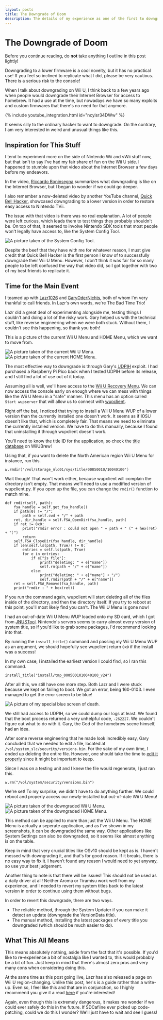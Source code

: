 ```yaml
---
layout: posts
title: The Downgrade of Doom
description: The details of my experience as one of the first to downgrade a Wii U’s firmware.
---
```


# The Downgrade of Doom

Before you continue reading, do **not** take anything I outline in this post lightly!

Downgrading to a lower firmware is a cool novelty, but it has no practical use! If you feel so inclined to replicate what I did, please be very cautious. There is a serious risk to the console!

When I talk about downgrading on Wii U, I think back to a few years ago when people would downgrade their Internet Browser for access to homebrew. It had a use at the time, but nowadays we have so many exploits and custom firmwares that there's no need for that anymore.

{% include youtube_integration.html id="ncyisr34DWw" %}

It seems silly to the ordinary hacker to want to downgrade. On the contrary, I am very interested in weird and unusual things like this.

## Inspiration for This Stuff

I tend to experiment more on the side of Nintendo Wii and vWii stuff now, but that isn't to say I've had my fair share of fun on the Wii U side. I happened to stumble upon that video about the Internet Browser a few days before my endeavors.

In the video, [Riccardo Boninsegna](https://www.youtube.com/channel/UC3yLQv_WnKLgbUlGAKUllrw) summarizes what downgrading is like on the Internet Browser, but I began to wonder if we could go deeper.

I also remember a now-deleted video by another YouTube channel, [Quick Bell Hacker](https://www.youtube.com/c/QuickBellHacker), showcased downgrading to a lower version in order to restore easy access to Nintendo TVii.

The issue with that video is there was no real explanation. A lot of people were left curious, which leads them to test things they probably shouldn't be. On top of that, it seemed to involve Nintendo SDK tools that most people won't legally have access to, like the System Config Tool.

![A picture taken of the System Config Tool.](../assets/images/posts/the-downgrade-of-doom/system_config_tool.png)

Despite the beef that they have with me for whatever reason, I must give credit that Quick Bell Hacker is the first person I know of to successfully downgrade their Wii U Menu. However, I don't think it was fair for so many people to be left confused the way that video did, so I got together with two of my best friends to replicate it.

## Time for the Main Event

I teamed up with [Lazr1026](https://github.com/Lazr1026) and [GaryOderNichts](https://github.com/GaryOderNichts), both of whom I'm very thankful to call friends. In Lazr's own words, we're The Bad Time Trio!

Lazr did a great deal of experimenting alongside me, testing things I couldn't and doing a lot of the risky work. Gary helped us with the technical stuff, like reverse engineering when we were both stuck. Without them, I couldn't see this happening, so thank you both!

This is a picture of the current Wii U Menu and HOME Menu, which we want to move from.

![A picture taken of the current Wii U Menu.](../assets/images/posts/the-downgrade-of-doom/current_wii_u_menu.png)
![A picture taken of the current HOME Menu.](../assets/images/posts/the-downgrade-of-doom/current_home_menu.png)

The most effective way to downgrade is through Gary's [UDPIH](https://github.com/GaryOderNichts/udpih) exploit. I had purchased a Raspberry Pi Pico back when I tested UDPIH before its release, and I still find a lot of use out of it today.

Assuming all is well, we'll have access to the [Wii U Recovery Menu](https://github.com/GaryOderNichts/recovery_menu). We can now access the console early on enough where we can mess with things like the Wii U Menu in a "safe" manner. This menu has an option called `Start wupserver` that will allow us to connect with [wupclient](https://raw.githubusercontent.com/FIX94/iosuhax/master/wupserver/wupclient.py).

Right off the bat, I noticed that trying to install a Wii U Menu WUP of a lower version than the currently installed one doesn't work. It seems as if IOSU doesn't like that, which is completely fair. That means we need to eliminate the currently installed version. We have to do this manually, because I found that uninstalling it through wupclient doesn't work.

You'll need to know the title ID for the application, so check the [title database](https://wiiubrew.org/wiki/Title_database) on WiiUBrew!

Using that, if you want to delete the North American region Wii U Menu for instance, run this.
```
w.rmdir("/vol/storage_mlc01/sys/title/00050010/10040100")
```

Wait though! That won't work either, because wupclient will complain the directory isn't empty. That means we'll need to use a modified version of wupclient.py. If you open up the file, you can change the `rmdir()` function to match mine.

```
def rmdir(self, path):
    fsa_handle = self.get_fsa_handle()
    if path[0] != "/":
        path = self.cwd + "/" + path
    ret, dir_handle = self.FSA_OpenDir(fsa_handle, path)
    if ret != 0x0:
        print("rmdir error : could not open " + path + " (" + hex(ret) + ")")
        return
    self.FSA_CloseDir(fsa_handle, dir_handle)
    if len(self.ls(path, True)) != 0:
        entries = self.ls(path, True)
        for e in entries:
            if e["is_file"]:
                print("deleting: " + e["name"])
                self.rm(path + "/" + e["name"])
            else:
                print("deleting: " + e["name"] + "/")
                self.rmdir(path + "/" + e["name"])
    ret = self.FSA_Remove(fsa_handle, path)
    print("rmdir : " + hex(ret))
```

If you run the command again, wupclient will start deleting all of the files inside of the directory, and then the directory itself. If you try to reboot at this point, you'll most likely find you can't. The Wii U Menu is gone now!

I had an out-of-date Wii U Menu WUP loaded onto my SD card, which I got from [JNUSTool](https://github.com/Maschell/JNUSTool). Nintendo's servers seems to carry almost every version of system title, so if you'd like to grab some packages, I'd recommend looking into that.

By running the `install_title()` command and passing my Wii U Menu WUP as an argument, we should hopefully see wupclient return `0x0` if the install was a success!

In my own case, I installed the earliest version I could find, so I ran this command.
```
install_title("install/tmp_0005001010040100_v24")
```

After all this, we still have one more step. Both Lazr and I were stuck because we kept on failing to boot. We got an error, being 160-0103. I even managed to get the error screen to be blue!

![A picture of my special blue screen of death.](../assets/images/posts/the-downgrade-of-doom/blue_screen_of_death.png)

We still had access to UDPIH, so we could dump our logs at least. We found that the boot process returned a very unhelpful code, `-262227`. We couldn't figure out what to do with it. Gary, the God of the homebrew scene himself, had an idea.

After some reverse engineering that he made look incredibly easy, Gary concluded that we needed to edit a file, located at `/vol/system_slc/security/versions.bin`. For the sake of my own time, I ended up deleting the entire file. However, one should take the time to [edit it properly](https://gbatemp.net/threads/how-to-edit-the-versions-bin-tutorial.601092) since it might be important to keep.

Since I was on a testing unit and I knew the file would regenerate, I just ran this.
```
w.rm("/vol/system/security/versions.bin")
```

We're set! To my surprise, we didn't have to do anything further. We could reboot and properly access our newly-installed but out-of-date Wii U Menu!

![A picture taken of the downgraded Wii U Menu.](../assets/images/posts/the-downgrade-of-doom/downgrade_wii_u_menu.png)
![A picture taken of the downgraded HOME Menu.](../assets/images/posts/the-downgrade-of-doom/downgrade_home_menu.png)

This method can be applied to more than just the Wii U Menu. The HOME Menu is actually a seperate application, and as I've shown in my screenshots, it can be downgraded the same way. Other applications like System Settings can also be downgraded, so it seems like almost anything is on the table.

Keep in mind that very crucial titles like OSv10 should be kept as is. I haven't messed with downgrading it, and that's for good reason. If it breaks, there is no easy way to fix it. I haven't found any reason I would need to yet anyway, so use your best judgement.

Another thing to note is that there will be issues! This should not be used as a daily driver at all! Neither Aroma or Tiramisu work well from my experience, and I needed to revert my system titles back to the latest version in order to continue using them without bugs.

In order to revert this downgrade, there are two ways.
* The reliable method, through the System Updater if you can make it detect an update (downgrade the VersionData title).
* The manual method, installing the latest packages of every title you downgraded (which should be much easier to do).

## What This All Means

This means absolutely nothing, aside from the fact that it's possible. If you'd like to re-experience a bit of nostalgia like I wanted to, this would probably be a bit of fun. Just keep in mind that there's almost zero pros and very many cons when considering doing this.

At the same time as this post going live, Lazr has also released a page on Wii U region-changing. Unlike this post, her's is a guide rather than a write-up. Even so, I feel like this and that are in conjunction, so I highly recommend you give it a read [here](https://lazr1026.github.io/regionchange) if you're interested!

Again, even though this is extremely dangerous, it makes me wonder if we could ever safely do this in the future. If SDCafiine ever picked up code-patching, could we do this I wonder? We'll just have to wait and see I guess!